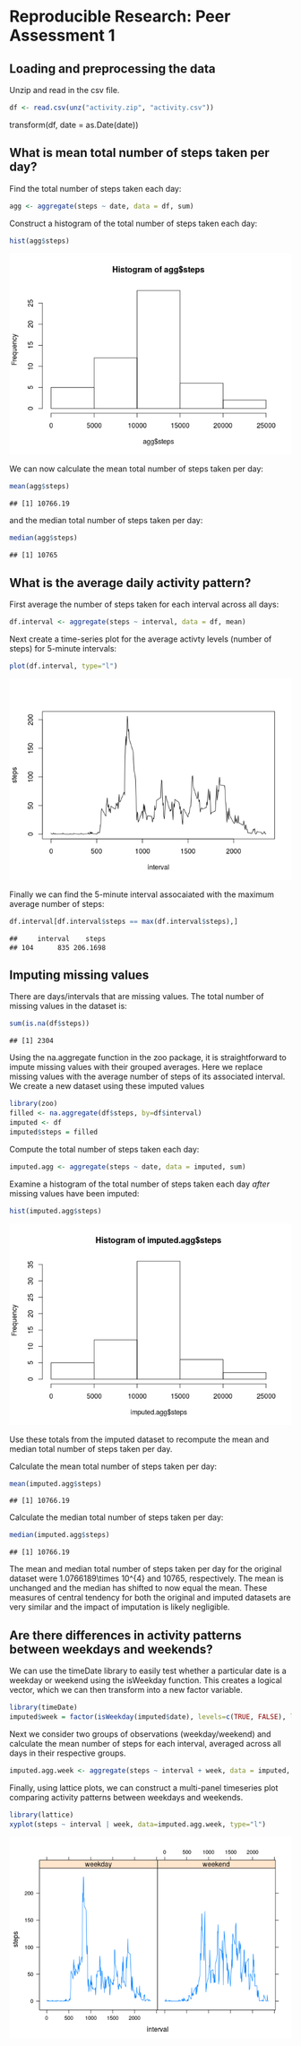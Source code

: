 # Reproducible Research: Peer Assessment 1


## Loading and preprocessing the data
Unzip and read in the csv file.

```r
df <- read.csv(unz("activity.zip", "activity.csv"))
```
transform(df, date = as.Date(date))

## What is mean total number of steps taken per day?

Find the total number of steps taken each day:

```r
agg <- aggregate(steps ~ date, data = df, sum)
```

Construct a histogram of the total number of steps taken each day:

```r
hist(agg$steps)
```

![](PA1_template_files/figure-html/unnamed-chunk-3-1.png) 

We can now calculate the mean total number of steps taken per day:

```r
mean(agg$steps)
```

```
## [1] 10766.19
```

and the median total number of steps taken per day:

```r
median(agg$steps)
```

```
## [1] 10765
```


## What is the average daily activity pattern?
First average the number of steps taken for each interval across all days:

```r
df.interval <- aggregate(steps ~ interval, data = df, mean)
```

Next create a time-series plot for the average activty levels (number of steps) for 5-minute intervals:

```r
plot(df.interval, type="l")
```

![](PA1_template_files/figure-html/unnamed-chunk-7-1.png) 

Finally we can find the 5-minute interval assocaiated with the maximum average number of steps:

```r
df.interval[df.interval$steps == max(df.interval$steps),]
```

```
##     interval    steps
## 104      835 206.1698
```

## Imputing missing values
There are days/intervals that are missing values. The total number of missing values in the dataset is:

```r
sum(is.na(df$steps))
```

```
## [1] 2304
```

Using the na.aggregate function in the zoo package, it is straightforward to impute missing values with their grouped averages. Here we replace missing values with the average number of steps of its associated interval. We create a new dataset using these imputed values

```r
library(zoo)
filled <- na.aggregate(df$steps, by=df$interval)
imputed <- df
imputed$steps = filled
```





Compute the total number of steps taken each day:

```r
imputed.agg <- aggregate(steps ~ date, data = imputed, sum)
```

Examine a histogram of the total number of steps taken each day *after* missing values have been imputed:

```r
hist(imputed.agg$steps)
```

![](PA1_template_files/figure-html/unnamed-chunk-12-1.png) 

Use these totals from the imputed dataset to recompute the mean and median total number of steps taken per day.  

Calculate the mean total number of steps taken per day:

```r
mean(imputed.agg$steps)
```

```
## [1] 10766.19
```

Calculate the median total number of steps taken per day:

```r
median(imputed.agg$steps)
```

```
## [1] 10766.19
```

The mean and median total number of steps taken per day for the original dataset were 1.0766189\times 10^{4} and 10765, respectively. The mean is unchanged and the median has shifted to now equal the mean. These measures of central tendency for both the original and imputed datasets are very similar and the impact of imputation is likely negligible.

## Are there differences in activity patterns between weekdays and weekends?

We can use the timeDate library to easily test whether a particular date is a weekday or weekend using the isWeekday function. This creates a logical vector, which we can then transform into a new factor variable.

```r
library(timeDate)
imputed$week = factor(isWeekday(imputed$date), levels=c(TRUE, FALSE), labels=c('weekday', 'weekend'))
```

Next we consider two groups of observations (weekday/weekend) and calculate the mean number of steps for each interval, averaged across all days in their respective groups.

```r
imputed.agg.week <- aggregate(steps ~ interval + week, data = imputed, mean)
```

Finally, using lattice plots, we can construct a multi-panel timeseries plot comparing activity patterns between weekdays and weekends.

```r
library(lattice)
xyplot(steps ~ interval | week, data=imputed.agg.week, type="l")
```

![](PA1_template_files/figure-html/unnamed-chunk-17-1.png) 
